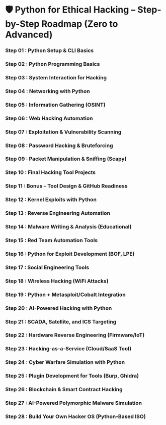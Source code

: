# 🛡️ Python for Ethical Hacking – Step-by-Step Roadmap (Zero to Advanced)

### Step 01 : Python Setup & CLI Basics  
### Step 02 : Python Programming Basics  
### Step 03 : System Interaction for Hacking  
### Step 04 : Networking with Python  
### Step 05 : Information Gathering (OSINT)  
### Step 06 : Web Hacking Automation  
### Step 07 : Exploitation & Vulnerability Scanning  
### Step 08 : Password Hacking & Bruteforcing  
### Step 09 : Packet Manipulation & Sniffing (Scapy)  
### Step 10 : Final Hacking Tool Projects  
### Step 11 : Bonus – Tool Design & GitHub Readiness  
### Step 12 : Kernel Exploits with Python  
### Step 13 : Reverse Engineering Automation  
### Step 14 : Malware Writing & Analysis (Educational)  
### Step 15 : Red Team Automation Tools  
### Step 16 : Python for Exploit Development (BOF, LPE)  
### Step 17 : Social Engineering Tools  
### Step 18 : Wireless Hacking (WiFi Attacks)  
### Step 19 : Python + Metasploit/Cobalt Integration  
### Step 20 : AI-Powered Hacking with Python  
### Step 21 : SCADA, Satellite, and ICS Targeting  
### Step 22 : Hardware Reverse Engineering (Firmware/IoT)  
### Step 23 : Hacking-as-a-Service (Cloud/SaaS Tool)  
### Step 24 : Cyber Warfare Simulation with Python  
### Step 25 : Plugin Development for Tools (Burp, Ghidra)  
### Step 26 : Blockchain & Smart Contract Hacking  
### Step 27 : AI-Powered Polymorphic Malware Simulation  
### Step 28 : Build Your Own Hacker OS (Python-Based ISO)

